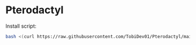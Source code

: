 # Pterodactyl

Install script:
```sh
bash <(curl https://raw.githubusercontent.com/TobiDev01/Pterodactyl/main/pterodactyl.sh)
```
